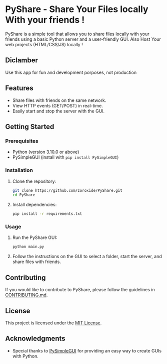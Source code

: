 # PyShare - Share Your Files locally With your friends !

PyShare is a simple tool that allows you to share files locally with your friends using a basic Python server and a user-friendly GUI.
Also Host Your web projects (HTML/CSS/JS) locally ! 

## Diclamber
Use this app for fun and development porposes, not production

## Features

- Share files with friends on the same network.
- View HTTP events (GET/POST) in real-time.
- Easily start and stop the server with the GUI.

## Getting Started

### Prerequisites

- Python (version 3.10.0 or above)
- PySimpleGUI (install with `pip install PySimpleGUI`)

### Installation

1. Clone the repository:

    ```bash
    git clone https://github.com/zoroxide/PyShare.git
    cd PyShare
    ```

2. Install dependencies:

    ```bash
    pip install -r requirements.txt
    ```

### Usage

1. Run the PyShare GUI:

    ```bash
    python main.py
    ```

2. Follow the instructions on the GUI to select a folder, start the server, and share files with friends.

## Contributing

If you would like to contribute to PyShare, please follow the guidelines in [CONTRIBUTING.md](CONTRIBUTING.md).

## License

This project is licensed under the [MIT License](LICENSE).

## Acknowledgments

- Special thanks to [PySimpleGUI](https://pysimplegui.readthedocs.io/) for providing an easy way to create GUIs with Python.

